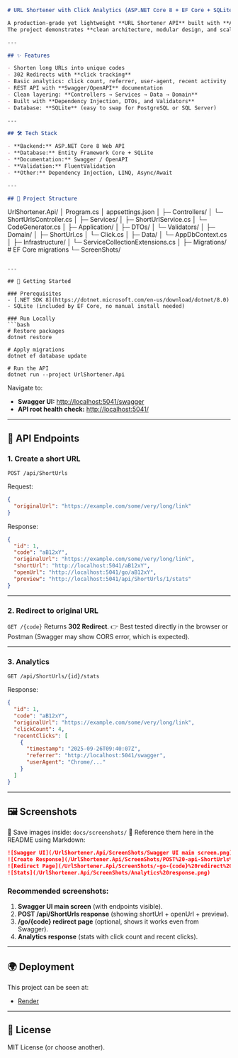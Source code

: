 
```markdown
# URL Shortener with Click Analytics (ASP.NET Core 8 + EF Core + SQLite)

A production-grade yet lightweight **URL Shortener API** built with **ASP.NET Core 8** and **Entity Framework Core**.  
The project demonstrates **clean architecture, modular design, and scalability principles** while remaining easy to run locally.

---

## ✨ Features

- Shorten long URLs into unique codes
- 302 Redirects with **click tracking**
- Basic analytics: click count, referrer, user-agent, recent activity
- REST API with **Swagger/OpenAPI** documentation
- Clean layering: **Controllers → Services → Data → Domain**
- Built with **Dependency Injection, DTOs, and Validators**
- Database: **SQLite** (easy to swap for PostgreSQL or SQL Server)

---

## 🛠 Tech Stack

- **Backend:** ASP.NET Core 8 Web API
- **Database:** Entity Framework Core + SQLite
- **Documentation:** Swagger / OpenAPI
- **Validation:** FluentValidation
- **Other:** Dependency Injection, LINQ, Async/Await

---

## 📂 Project Structure

```

UrlShortener.Api/
│  Program.cs
│  appsettings.json
│
├─ Controllers/
│   └─ ShortUrlsController.cs
│
├─ Services/
│   ├─ ShortUrlService.cs
│   └─ CodeGenerator.cs
│
├─ Application/
│   ├─ DTOs/
│   └─ Validators/
│
├─ Domain/
│   ├─ ShortUrl.cs
│   └─ Click.cs
│
├─ Data/
│   └─ AppDbContext.cs
│
├─ Infrastructure/
│   └─ ServiceCollectionExtensions.cs
│
├─ Migrations/         # EF Core migrations
└─ ScreenShots/  

````

---

## 🚀 Getting Started

### Prerequisites
- [.NET SDK 8](https://dotnet.microsoft.com/en-us/download/dotnet/8.0)
- SQLite (included by EF Core, no manual install needed)

### Run Locally
```bash
# Restore packages
dotnet restore

# Apply migrations
dotnet ef database update

# Run the API
dotnet run --project UrlShortener.Api
````

Navigate to:

* **Swagger UI:** [http://localhost:5041/swagger](http://localhost:5041/swagger)
* **API root health check:** [http://localhost:5041/](http://localhost:5041/)

---

## 📡 API Endpoints

### 1. Create a short URL

`POST /api/ShortUrls`

Request:

```json
{
  "originalUrl": "https://example.com/some/very/long/link"
}
```

Response:

```json
{
  "id": 1,
  "code": "aB12xY",
  "originalUrl": "https://example.com/some/very/long/link",
  "shortUrl": "http://localhost:5041/aB12xY",
  "openUrl": "http://localhost:5041/go/aB12xY",
  "preview": "http://localhost:5041/api/ShortUrls/1/stats"
}
```

---

### 2. Redirect to original URL

`GET /{code}`
Returns **302 Redirect**.
👉 Best tested directly in the browser or Postman (Swagger may show CORS error, which is expected).

---

### 3. Analytics

`GET /api/ShortUrls/{id}/stats`

Response:

```json
{
  "id": 1,
  "code": "aB12xY",
  "originalUrl": "https://example.com/some/very/long/link",
  "clickCount": 4,
  "recentClicks": [
    {
      "timestamp": "2025-09-26T09:40:07Z",
      "referrer": "http://localhost:5041/swagger",
      "userAgent": "Chrome/..."
    }
  ]
}
```

---

## 🖼 Screenshots

📌 Save images inside: `docs/screenshots/`
📌 Reference them here in the README using Markdown:

```markdown
![Swagger UI](/UrlShortener.Api/ScreenShots/Swagger UI main screen.png)
![Create Response](/UrlShortener.Api/ScreenShots/POST%20-api-ShortUrls%20response.png)
![Redirect Page](/UrlShortener.Api/ScreenShots/-go-{code}%20redirect%20page.png)
![Stats](/UrlShortener.Api/ScreenShots/Analytics%20response.png)
```

### Recommended screenshots:

1. **Swagger UI main screen** (with endpoints visible).
2. **POST /api/ShortUrls response** (showing shortUrl + openUrl + preview).
3. **/go/{code} redirect page** (optional, shows it works even from Swagger).
4. **Analytics response** (stats with click count and recent clicks).

---

## 🌍 Deployment

This project can be seen at:

* [Render](https://render.com/)
---

## 📜 License

MIT License (or choose another).

```
